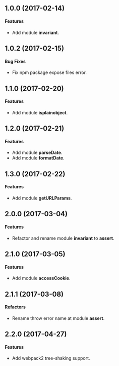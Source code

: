 ## 1.0.0 (2017-02-14)

#### Features

- Add module **invariant**.

## 1.0.2 (2017-02-15)

#### Bug Fixes

- Fix npm package expose files error.

## 1.1.0 (2017-02-20)

#### Features

- Add module **isplainobject**.

## 1.2.0 (2017-02-21)

#### Features

- Add module **parseDate**.
- Add module **formatDate**.

## 1.3.0 (2017-02-22)

#### Features

- Add module **getURLParams**.

## 2.0.0 (2017-03-04)

#### Features

- Refactor and rename module **invariant** to **assert**.

## 2.1.0 (2017-03-05)

#### Features

- Add module **accessCookie**.

## 2.1.1 (2017-03-08)

#### Refactors

- Rename throw error name at module **assert**.

## 2.2.0 (2017-04-27)

#### Features

- Add webpack2 tree-shaking support.
